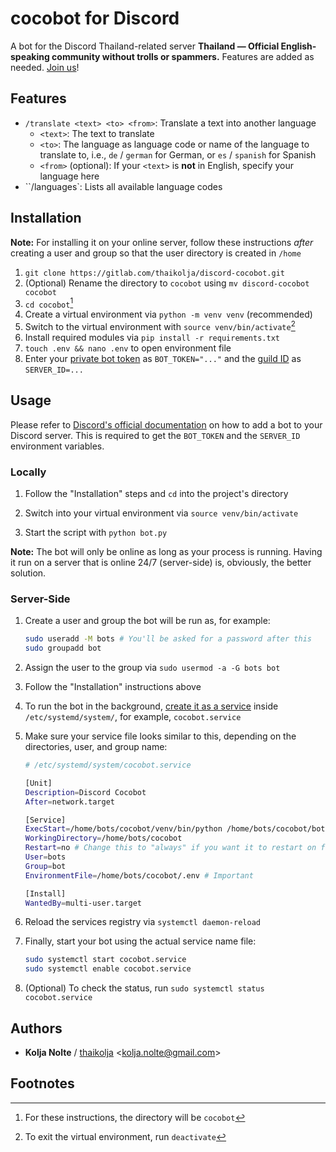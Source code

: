 # cocobot for Discord

A bot for the Discord Thailand-related server **Thailand — Official English-speaking community without trolls or spammers.** Features are added as needed. [Join us](https://discord.gg/DN52SxBpYJ)!

## Features

* `/translate <text> <to> <from>`: Translate a text into another language
  * `<text>`: The text to translate
  * `<to>`: The language as language code or name of the language to translate to, i.e., `de` / `german` for German, or `es` / `spanish` for Spanish
  * `<from>` (optional): If your `<text>` is **not** in English, specify your language here
* ``/languages`: Lists all available language codes

## Installation

**Note:** For installing it on your online server, follow these instructions *after* creating a user and group so that the user directory is created in `/home`

1. `git clone https://gitlab.com/thaikolja/discord-cocobot.git`
2. (Optional) Rename the directory to `cocobot`  using `mv discord-cocobot cocobot`
3. `cd cocobot`[^1]
4. Create a virtual environment via `python -m venv venv` (recommended)
5. Switch to the virtual environment with `source venv/bin/activate`[^2]
6. Install required modules via `pip install -r requirements.txt`
7. `touch .env && nano .env` to open environment file
8. Enter your [private bot token](https://www.writebots.com/discord-bot-token/) as `BOT_TOKEN="..."` and the [guild ID](https://cybrancee.com/learn/knowledge-base/how-to-find-a-discord-guild-id/) as `SERVER_ID=...`

## Usage

Please refer to [Discord's official documentation](https://discord.com/developers/docs/intro) on how to add a bot to your Discord server. This is required to get the `BOT_TOKEN` and the `SERVER_ID` environment variables.

### Locally

1. Follow the "Installation" steps and `cd` into the project's directory

1. Switch into your virtual environment via `source venv/bin/activate`
2. Start the script with `python bot.py`

**Note:** The bot will only be online as long as your process is running. Having it run on a server that is online 24/7 (server-side) is, obviously, the better solution.

### Server-Side

1. Create a user and group the bot will be run as, for example:

   ```bash
   sudo useradd -M bots # You'll be asked for a password after this
   sudo groupadd bot
   ```

2. Assign the user to the group via `sudo usermod -a -G bots bot`

3. Follow the "Installation" instructions above

4. To run the bot in the background, [create it as a service](https://medium.com/@swinarah/create-background-service-in-linux-ed29583a5b9d) inside `/etc/systemd/system/`, for example, `cocobot.service`

5. Make sure your service file looks similar to this, depending on the directories, user, and group name:

   `````bash
   # /etc/systemd/system/cocobot.service
   
   [Unit]
   Description=Discord Cocobot
   After=network.target
   
   [Service]
   ExecStart=/home/bots/cocobot/venv/bin/python /home/bots/cocobot/bot.py
   WorkingDirectory=/home/bots/cocobot
   Restart=no # Change this to "always" if you want it to restart on failure
   User=bots
   Group=bot
   EnvironmentFile=/home/bots/cocobot/.env # Important
   
   [Install]
   WantedBy=multi-user.target
   `````

6. Reload the services registry via `systemctl daemon-reload`

7. Finally, start your bot using the actual service name file:

   ```````bash
   sudo systemctl start cocobot.service
   sudo systemctl enable cocobot.service

7. (Optional) To check the status, run `sudo systemctl status cocobot.service`

## Authors

* **Kolja Nolte** / [thaikolja](https://gitlab.com/thaikolja/) \<kolja.nolte@gmail.com\>

## Footnotes

[^1]: For these instructions, the directory will be `cocobot`
[^2]: To exit the virtual environment, run `deactivate`
